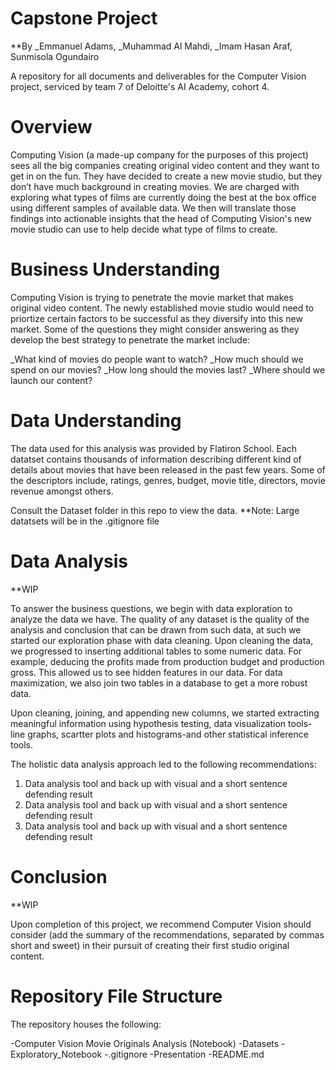# Capstone Project
**By _Emmanuel Adams, _Muhammad Al Mahdi, _Imam Hasan Araf, Sunmisola Ogundairo

A repository for all documents and deliverables for the Computer Vision project, serviced by team 7 of Deloitte's AI Academy, cohort 4.

# Overview

Computing Vision (a made-up company for the purposes of this project) sees all the big companies creating original video content and they want to get in on the fun. They have decided to create a new movie studio, but they don’t have much background in creating movies. We are charged with exploring what types of films are currently doing the best at the box office using different samples of available data. We then will translate those findings into actionable insights that the head of Computing Vision's new movie studio can use to help decide what type of films to create.

# Business Understanding 

Computing Vision is trying to penetrate the movie market that makes original video content. The newly established movie studio would need to priortize certain factors to be successful as they diversify into this new market. Some of the questions they might consider answering as they develop the best strategy to penetrate the market include: 

_What kind of movies do people want to watch?
_How much should we spend on our movies?
_How long should the movies last?
_Where should we launch our content?


# Data Understanding

The data used for this analysis was provided by Flatiron School. Each datatset contains thousands of information describing different kind of details about movies that have been released in the past few years. Some of the descriptors include, ratings, genres, budget, movie title, directors, movie revenue amongst others. 

Consult the Dataset folder in this repo to view the data. 
**Note: Large datatsets will be in the .gitignore file

# Data Analysis

**WIP

To answer the business questions, we begin with data exploration to analyze the data we have. The quality of any dataset is the quality of the analysis and conclusion that can be drawn from such data, at such we started our exploration phase with data cleaning. Upon cleaning the data, we progressed to inserting additional tables to some numeric data. For example, deducing the profits made from production budget and production gross. This allowed us to see hidden features in our data. For data maximization, we also join two tables in a database to  get a more robust data.

Upon cleaning, joining, and appending new columns, we started extracting meaningful information using hypothesis testing, data visualization tools-line graphs, scartter plots and histograms-and other statistical inference tools.

The holistic data analysis approach led to the following recommendations:

1. Data analysis tool and back up with visual and a short sentence defending result
2. Data analysis tool and back up with visual and a short sentence defending result
3. Data analysis tool and back up with visual and a short sentence defending result


# Conclusion

**WIP

Upon completion of this project, we recommend Computer Vision should consider (add the summary of the recommendations, separated by commas short and sweet)  in their pursuit of creating their first studio original content.


# Repository File Structure

The repository houses the following:

-Computer Vision Movie Originals Analysis (Notebook)
-Datasets
-Exploratory_Notebook
-.gitignore
-Presentation
-README.md 

